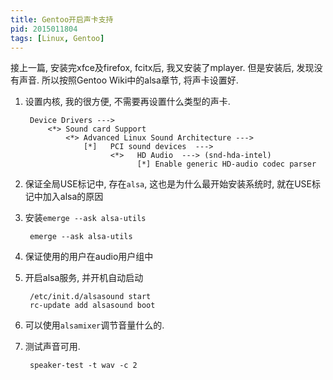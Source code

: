 ```yaml
---
title: Gentoo开启声卡支持
pid: 2015011804
tags: [Linux, Gentoo]
---
```


接上一篇, 安装完xfce及firefox, fcitx后, 我又安装了mplayer. 但是安装后, 发现没有声音. 所以按照Gentoo Wiki中的alsa章节, 将声卡设置好.

1. 设置内核, 我的很方便, 不需要再设置什么类型的声卡.

        Device Drivers --->
            <*> Sound card Support
                <*> Advanced Linux Sound Architecture --->
                    [*]   PCI sound devices  --->
                          <*>   HD Audio  ---> (snd-hda-intel)
                                [*] Enable generic HD-audio codec parser

2. 保证全局USE标记中, 存在`alsa`, 这也是为什么最开始安装系统时, 就在USE标记中加入alsa的原因
3. 安装`emerge --ask alsa-utils`

        emerge --ask alsa-utils

4. 保证使用的用户在audio用户组中
5. 开启alsa服务, 并开机自动启动

        /etc/init.d/alsasound start
        rc-update add alsasound boot

6. 可以使用`alsamixer`调节音量什么的.
7. 测试声音可用.

        speaker-test -t wav -c 2

